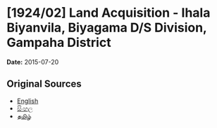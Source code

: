 # [1924/02] Land Acquisition - Ihala Biyanvila, Biyagama  D/S Division, Gampaha District

**Date:** 2015-07-20

## Original Sources

- [English](https://documents.gov.lk/view/extra-gazettes/2015/7/1924-02_E.pdf)
- [සිංහල](https://documents.gov.lk/view/extra-gazettes/2015/7/1924-02_S.pdf)
- [தமிழ்](https://documents.gov.lk/view/extra-gazettes/2015/7/1924-02_T.pdf)
